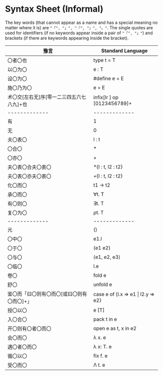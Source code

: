 # Syntax Sheet (Informal)
The key words (that cannot appear as a name and has a special meaning no matter where it is) are
  `"「", "」", "『", "』", "。"`. The single quotes are used for identifiers (if 
  no keywords appear inside a pair of `"「", "」"`) and brackets (if there 
  are keywords appearing inside the bracket).

| 豫言           | Standard Language | 
| ------------- |-------------| 
| 〇者〇也 |  type t = T |
| 以〇为〇 |  e : T | 
| 设〇为〇 |  #define e = E |
| 施〇乃为〇 | e = E |
| 术〇交[左右无]序[零一二三四五六七八九]+也 | infix[lr ] op [0123456789]+ | 
| ------------- |-------------| 
| 有 | 1 |
| 无 | 0 | 
  |夫〇表〇| l : t |
  |〇合〇 | *  | 
  |〇亦〇 | +  |
  |夫〇表〇合夫〇表〇| *{l : t, l2 : t2} |
  |夫〇表〇亦夫〇表〇| +{l : t, l2 : t2} |
  |化〇而〇 | t1 -> t2 | 
|承〇而〇 | ∀t. T |
|有〇则〇 | ∃t. T |
 |复〇为〇 | ρt. T |
| ------------- |-------------| 
|元| () |
|〇中〇| e1.l |
 |〇于〇| (e1 e2) |
 |〇与〇| ⟨e1, e2, e3⟩ |
 |〇临〇| l.e |
   |卷〇| fold e|
   |舒〇| unfold e| 
   |鉴〇而「曰〇则有〇而〇[或曰〇则有〇而〇]+」| case e of {l.x => e1 \| l2.y => e2} |
   |授〇以〇| e [T] |
   |入〇合〇| pack t in e |
   |开〇则有〇者〇而〇| open e as t, x in e2 |
|会〇而〇| λ x. e |
|遇〇者〇而〇| λ x: T. e|
|循〇以〇| fix f. e| 
|受〇而〇| Λ t. e|